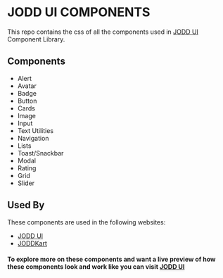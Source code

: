 
# JODD UI COMPONENTS

This repo contains the css of all the components used in [JODD UI](https://github.com/sainath7878/JODD-Documentation) Component Library.


## Components

- Alert
- Avatar
- Badge
- Button
- Cards
- Image
- Input
- Text Utilities
- Navigation
- Lists
- Toast/Snackbar
- Modal
- Rating
- Grid
- Slider

## Used By

These components are used in the following websites:

- [JODD UI](https://jodd-ui.netlify.app/index.html)
- [JODDKart](https://joddkart.netlify.app/)


#### To explore more on these components and want a live preview of how these components look and work like you can visit [JODD UI](https://jodd-ui.netlify.app/)